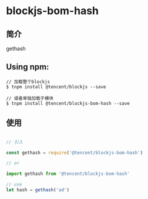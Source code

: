 # blockjs-bom-hash

## 简介
gethash

## Using npm:
```shell
// 加载整个blockjs
$ tnpm install @tencent/blockjs --save

// 或者单独加载子模块
$ tnpm install @tencent/blockjs-bom-hash --save
```

## 使用
```js

// 引入

const gethash = require('@tencent/blockjs-bom-hash')

// or

import gethash from '@tencent/blockjs-bom-hash'

// use
let hash = gethash('ad')

```